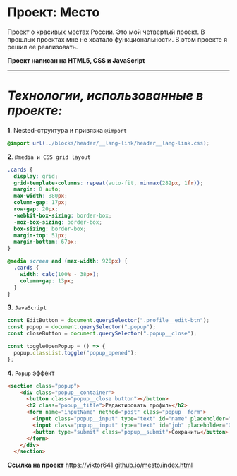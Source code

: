 # Проект: Место
Проект о красивых местах России. Это мой четвертый проект. В прошлых проектах мне не хватало функциональности. В этом проекте я решил ее реализовать.

__Проект написан на HTML5, CSS и JavaScript__
___

# ___Технологии, использованные в проекте:___
__1__. Nested-структура и привязка ```@import```
```css
@import url(../blocks/header/__lang-link/header__lang-link.css);
```
__2__. ```@media и CSS grid layout```
```css
.cards {
  display: grid;
  grid-template-columns: repeat(auto-fit, minmax(282px, 1fr));
  margin: 0 auto;
  max-width: 880px;
  column-gap: 17px;
  row-gap: 20px;
  -webkit-box-sizing: border-box;
  -moz-box-sizing: border-box;
  box-sizing: border-box;
  margin-top: 51px;
  margin-bottom: 67px;
}

@media screen and (max-width: 920px) {
  .cards {
    width: calc(100% - 38px);
    column-gap: 13px;
  }
}
```
__3__. ```JavaScript```
```JavaScript
const EditButton = document.querySelector(".profile__edit-btn");
const popup = document.querySelector(".popup");
const closeButton = document.querySelector(".popup__close");

const toggleOpenPopup = () => {
  popup.classList.toggle("popup_opened");
};
```

__4__. ```Popup``` эффект
```html
<section class="popup">
    <div class="popup__container">
      <button class="popup__close button"></button>
      <h2 class="popup__title">Редактировать профиль</h2>
      <form name="inputName" nethod="post" class="popup__form">
        <input class="popup__input" type="text" id="name" placeholder="Имя" value="" required>
        <input class="popup__input" type="text" id="job" placeholder="О себе" value="" required>
        <button type="submit" class="popup__submit">Сохранить</button>
      </form>
    </div>
  </section>
```
__Ссылка на проект__
https://viktor641.github.io/mesto/index.html